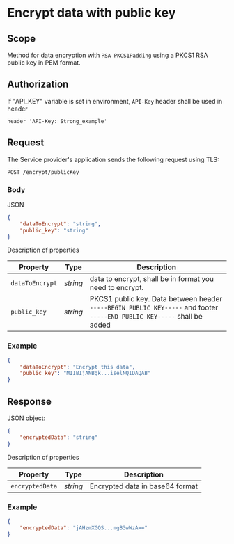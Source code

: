 # Encrypt data with public key

## **Scope**

Method for data encryption with `RSA PKCS1Padding` using a PKCS1 RSA public key in PEM format.

## **Authorization**

If "API_KEY" variable is set in environment, `API-Key` header shall be used in header

```
header 'API-Key: Strong_example'
```

## **Request**

The Service provider's application sends the following request using TLS:

```
POST /encrypt/publicKey
```

### **Body**

JSON
```json
{
    "dataToEncrypt": "string",
    "public_key": "string"
}
```

Description of properties

|**Property**|**Type**|**Description**|
| --- | --- | --- |
| `dataToEncrypt` | *string* | data to encrypt, shall be in format you need to encrypt. |
| `public_key` | *string* | PKCS1 public key. Data between header `-----BEGIN PUBLIC KEY-----` and footer `-----END PUBLIC KEY-----` shall be added|

### **Example**

```json
{
    "dataToEncrypt": "Encrypt this data",
    "public_key": "MIIBIjANBgk...iselNQIDAQAB"
}
```

## **Response**
JSON object:

```json
{
    "encryptedData": "string"
}
```

Description of properties

|**Property**|**Type**|**Description**|
| --- | --- | --- |
| `encryptedData`  | *string* | Encrypted data in base64 format|

### **Example** 

```json
{
    "encryptedData": "jAHzmXGQS...mgB3wWzA=="
}
```
